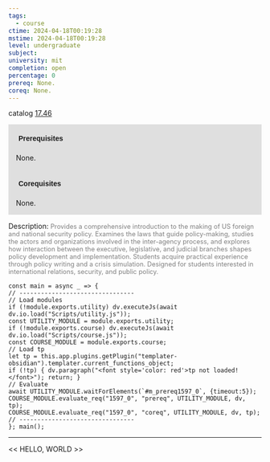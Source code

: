 ```yaml
---
tags:
  - course
ctime: 2024-04-18T00:19:28
mstime: 2024-04-18T00:19:28
level: undergraduate
subject: 
university: mit
completion: open
percentage: 0
prereq: None.
coreq: None.
---
```


catalog [17.46](http://student.mit.edu/catalog/m17b.html#17.46)

<span style="display: block; padding: 15px; background-color: rgb(100, 100, 100, 0.2);"><font id="m_prereq1597_0" style="display: block; font-family: Arial, sans-serif; font-weight: bold; padding: 5px">Prerequisites</font><br><span id="prereq1597_0">None.</span></span>
<span style="display: block; padding: 15px; background-color: rgb(100, 100, 100, 0.2);"><font id="m_coreq1597_0" style="display: block; font-family: Arial, sans-serif; font-weight: bold; padding: 5px">Corequisites</font><br><span id="coreq1597_0">None.</span></span>

<font style="">Description:</font>
<font style="color: grey; font-size: 0.8rem;">Provides a comprehensive introduction to the making of US foreign and national security policy. Examines the laws that guide policy-making, studies the actors and organizations involved in the inter-agency process, and explores how interaction between the executive, legislative, and judicial branches shapes policy development and implementation. Students acquire practical experience through policy writing and a crisis simulation. Designed for students interested in international relations, security, and public policy.</font>

```dataviewjs
const main = async _ => {
// --------------------------------
// Load modules
if (!module.exports.utility) dv.executeJs(await dv.io.load("Scripts/utility.js"));
const UTILITY_MODULE = module.exports.utility;
if (!module.exports.course) dv.executeJs(await dv.io.load("Scripts/course.js"));
const COURSE_MODULE = module.exports.course;
// Load tp
let tp = this.app.plugins.getPlugin("templater-obsidian").templater.current_functions_object;
if (!tp) { dv.paragraph("<font style='color: red'>tp not loaded!</font>"); return; }
// Evaluate
await UTILITY_MODULE.waitForElements(`#m_prereq1597_0`, {timeout:5});
COURSE_MODULE.evaluate_req("1597_0", "prereq", UTILITY_MODULE, dv, tp);
COURSE_MODULE.evaluate_req("1597_0", "coreq", UTILITY_MODULE, dv, tp);
// --------------------------------
}; main();
```

---

<< HELLO, WORLD >>
